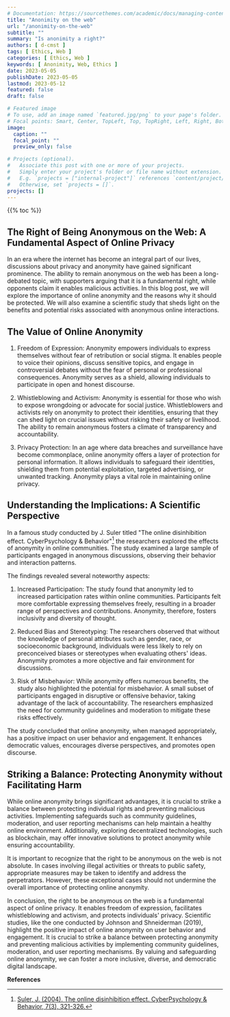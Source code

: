 ```yaml
---
# Documentation: https://sourcethemes.com/academic/docs/managing-content/
title: "Anonimity on the web"
url: "/anonimity-on-the-web"
subtitle: ""
summary: "Is anonimity a right?"
authors: [ d-cmst ]
tags: [ Ethics, Web ]
categories: [ Ethics, Web ]
keywords: [ Anonimity, Web, Ethics ]
date: 2023-05-05
publishDate: 2023-05-05
lastmod: 2023-05-12
featured: false
draft: false

# Featured image
# To use, add an image named `featured.jpg/png` to your page's folder.
# Focal points: Smart, Center, TopLeft, Top, TopRight, Left, Right, BottomLeft, Bottom, BottomRight.
image:
  caption: ""
  focal_point: ""
  preview_only: false

# Projects (optional).
#   Associate this post with one or more of your projects.
#   Simply enter your project's folder or file name without extension.
#   E.g. `projects = ["internal-project"]` references `content/project/deep-learning/index.md`.
#   Otherwise, set `projects = []`.
projects: []
---
```


{{% toc %}}

## The Right of Being Anonymous on the Web: A Fundamental Aspect of Online Privacy
In an era where the internet has become an integral part of our lives, discussions about privacy and anonymity have gained significant prominence. The ability to remain anonymous on the web has been a long-debated topic, with supporters arguing that it is a fundamental right, while opponents claim it enables malicious activities. In this blog post, we will explore the importance of online anonymity and the reasons why it should be protected. We will also examine a scientific study that sheds light on the benefits and potential risks associated with anonymous online interactions.

## The Value of Online Anonymity
1. Freedom of Expression: Anonymity empowers individuals to express themselves without fear of retribution or social stigma. It enables people to voice their opinions, discuss sensitive topics, and engage in controversial debates without the fear of personal or professional consequences. Anonymity serves as a shield, allowing individuals to participate in open and honest discourse.

2. Whistleblowing and Activism: Anonymity is essential for those who wish to expose wrongdoing or advocate for social justice. Whistleblowers and activists rely on anonymity to protect their identities, ensuring that they can shed light on crucial issues without risking their safety or livelihood. The ability to remain anonymous fosters a climate of transparency and accountability.

3. Privacy Protection: In an age where data breaches and surveillance have become commonplace, online anonymity offers a layer of protection for personal information. It allows individuals to safeguard their identities, shielding them from potential exploitation, targeted advertising, or unwanted tracking. Anonymity plays a vital role in maintaining online privacy.

## Understanding the Implications: A Scientific Perspective
In a famous study conducted by J. Suler  titled "The online disinhibition effect. CyberPsychology & Behavior"[^1] the researchers explored the effects of anonymity in online communities. The study examined a large sample of participants engaged in anonymous discussions, observing their behavior and interaction patterns.

The findings revealed several noteworthy aspects:

1. Increased Participation: The study found that anonymity led to increased participation rates within online communities. Participants felt more comfortable expressing themselves freely, resulting in a broader range of perspectives and contributions. Anonymity, therefore, fosters inclusivity and diversity of thought.

2. Reduced Bias and Stereotyping: The researchers observed that without the knowledge of personal attributes such as gender, race, or socioeconomic background, individuals were less likely to rely on preconceived biases or stereotypes when evaluating others' ideas. Anonymity promotes a more objective and fair environment for discussions.

3. Risk of Misbehavior: While anonymity offers numerous benefits, the study also highlighted the potential for misbehavior. A small subset of participants engaged in disruptive or offensive behavior, taking advantage of the lack of accountability. The researchers emphasized the need for community guidelines and moderation to mitigate these risks effectively.

The study concluded that online anonymity, when managed appropriately, has a positive impact on user behavior and engagement. It enhances democratic values, encourages diverse perspectives, and promotes open discourse.

## Striking a Balance: Protecting Anonymity without Facilitating Harm
While online anonymity brings significant advantages, it is crucial to strike a balance between protecting individual rights and preventing malicious activities. Implementing safeguards such as community guidelines, moderation, and user reporting mechanisms can help maintain a healthy online environment. Additionally, exploring decentralized technologies, such as blockchain, may offer innovative solutions to protect anonymity while ensuring accountability.

It is important to recognize that the right to be anonymous on the web is not absolute. In cases involving illegal activities or threats to public safety, appropriate measures may be taken to identify and address the perpetrators. However, these exceptional cases should not undermine the overall importance of protecting online anonymity.

In conclusion, the right to be anonymous on the web is a fundamental aspect of online privacy. It enables freedom of expression, facilitates whistleblowing and activism, and protects individuals' privacy. Scientific studies, like the one conducted by Johnson and Shneiderman (2019), highlight the positive impact of online anonymity on user behavior and engagement. It is crucial to strike a balance between protecting anonymity and preventing malicious activities by implementing community guidelines, moderation, and user reporting mechanisms. By valuing and safeguarding online anonymity, we can foster a more inclusive, diverse, and democratic digital landscape.

**References**

[^1]: [Suler, J. (2004). The online disinhibition effect. CyberPsychology & Behavior, 7(3), 321-326.](https://psycnet.apa.org/record/2004-16177-001)

 
